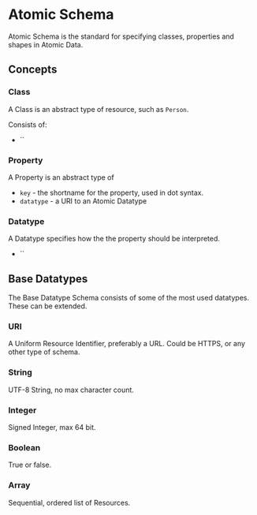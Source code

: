 # Atomic Schema

Atomic Schema is the standard for specifying classes, properties and shapes in Atomic Data.

## Concepts

### Class

A Class is an abstract type of resource, such as `Person`.

Consists of:

* \`\`

### Property

A Property is an abstract type of

* `key` - the shortname for the property, used in dot syntax.
* `datatype` - a URI to an Atomic Datatype

### Datatype

A Datatype specifies how the the property should be interpreted.

* \`\`

## Base Datatypes

The Base Datatype Schema consists of some of the most used datatypes. These can be extended.

### URI

A Uniform Resource Identifier, preferably a URL. Could be HTTPS, or any other type of schema.

### String

UTF-8 String, no max character count.

### Integer

Signed Integer, max 64 bit.

### Boolean

True or false.

### Array

Sequential, ordered list of Resources.

